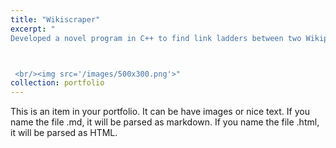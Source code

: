 ```yaml
---
title: "Wikiscraper"
excerpt: "
Developed a novel program in C++ to find link ladders between two Wikipedia pages using an intelligent algorithm to identify optimal paths. This project involved leveraging core C++ features such as iterators, algorithms, and containers to efficiently traverse and analyze graph-like structures. The program not only enhanced problem-solving and algorithmic design skills but also deepened expertise in fundamental C++ concepts.



 <br/><img src='/images/500x300.png'>"
collection: portfolio
---
```


This is an item in your portfolio. It can be have images or nice text. If you name the file .md, it will be parsed as markdown. If you name the file .html, it will be parsed as HTML. 
